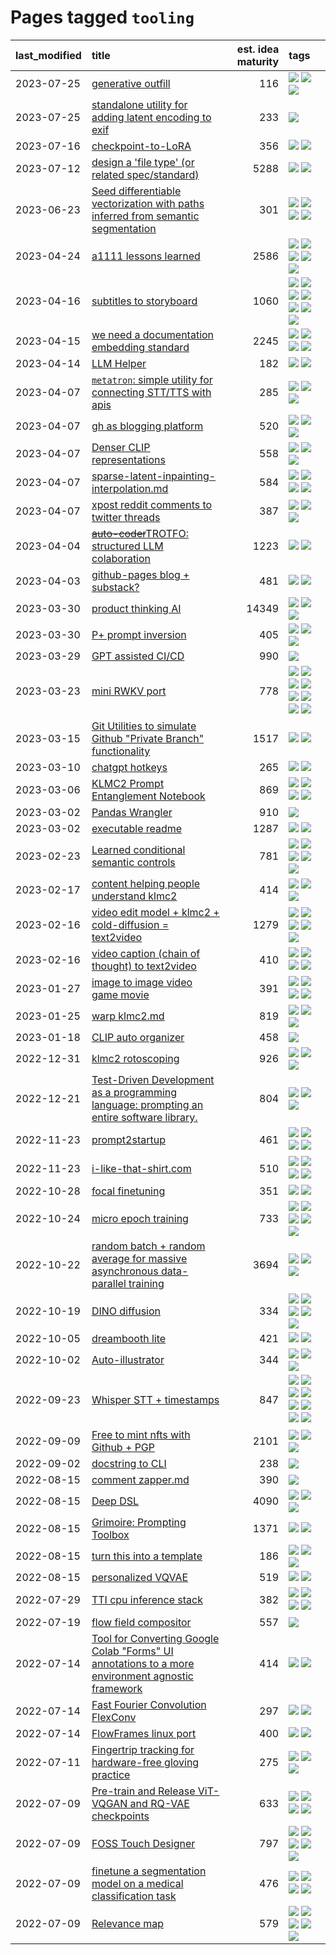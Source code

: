 # Pages tagged `tooling`

|last_modified|title|est. idea maturity|tags
|:---|:---|---:|:---|
|2023-07-25|[generative outfill](../generative_outfill.md)|116|[![](https://img.shields.io/badge/tag-art-1dc0d1)](../tags/art.md) [![](https://img.shields.io/badge/tag-notebook-c92725)](../tags/notebook.md) [![](https://img.shields.io/badge/tag-tooling-1eefac)](../tags/tooling.md)|
|2023-07-25|[standalone utility for adding latent encoding to exif](../latent-exif.md)|233|[![](https://img.shields.io/badge/tag-tooling-1eefac)](../tags/tooling.md)|
|2023-07-16|[checkpoint-to-LoRA](../checkpoint2LoRA.md)|356|[![](https://img.shields.io/badge/tag-experimental-c4c41f)](../tags/experimental.md) [![](https://img.shields.io/badge/tag-tooling-1eefac)](../tags/tooling.md)|
|2023-07-12|[design a 'file type' (or related spec/standard)](../filetype-for-ai-art-and-animation.md)|5288|[![](https://img.shields.io/badge/tag-animation-35d420)](../tags/animation.md) [![](https://img.shields.io/badge/tag-tooling-1eefac)](../tags/tooling.md)|
|2023-06-23|[Seed differentiable vectorization with paths inferred from semantic segmentation](../vectorize_anything.md)|301|[![](https://img.shields.io/badge/tag-experimentation-3f9741)](../tags/experimentation.md) [![](https://img.shields.io/badge/tag-segmentation-a68128)](../tags/segmentation.md) [![](https://img.shields.io/badge/tag-svg-b4243e)](../tags/svg.md) [![](https://img.shields.io/badge/tag-tooling-1eefac)](../tags/tooling.md)|
|2023-04-24|[a1111 lessons learned](../a1111_lessons_learned.md)|2586|[![](https://img.shields.io/badge/tag-experimental-c4c41f)](../tags/experimental.md) [![](https://img.shields.io/badge/tag-opensource-b25b5)](../tags/opensource.md) [![](https://img.shields.io/badge/tag-stability-9c3a4a)](../tags/stability.md) [![](https://img.shields.io/badge/tag-tooling-1eefac)](../tags/tooling.md) [![](https://img.shields.io/badge/tag-ux-be4650)](../tags/ux.md)|
|2023-04-16|[subtitles to storyboard](../subtitles-to-storyboard.md)|1060|[![](https://img.shields.io/badge/tag-accessibility-b7fb0)](../tags/accessibility.md) [![](https://img.shields.io/badge/tag-animation-35d420)](../tags/animation.md) [![](https://img.shields.io/badge/tag-completed-4db4d2)](../tags/completed.md) [![](https://img.shields.io/badge/tag-opensource-b25b5)](../tags/opensource.md) [![](https://img.shields.io/badge/tag-prompting-c4fb38)](../tags/prompting.md) [![](https://img.shields.io/badge/tag-tooling-1eefac)](../tags/tooling.md) [![](https://img.shields.io/badge/tag-wip-92ab1c)](../tags/wip.md)|
|2023-04-15|[we need a documentation embedding standard](../doc-embed-standard.md)|2245|[![](https://img.shields.io/badge/tag-accessibility-b7fb0)](../tags/accessibility.md) [![](https://img.shields.io/badge/tag-documentation-6edb5)](../tags/documentation.md) [![](https://img.shields.io/badge/tag-standard-f1c85)](../tags/standard.md) [![](https://img.shields.io/badge/tag-tooling-1eefac)](../tags/tooling.md)|
|2023-04-14|[LLM Helper](../llm-helper.md)|182|[![](https://img.shields.io/badge/tag-LLM-6013c8)](../tags/LLM.md) [![](https://img.shields.io/badge/tag-tooling-1eefac)](../tags/tooling.md)|
|2023-04-07|[`metatron`: simple utility for connecting STT/TTS with apis](../metatron.md)|285|[![](https://img.shields.io/badge/tag-accessibility-b7fb0)](../tags/accessibility.md) [![](https://img.shields.io/badge/tag-tooling-1eefac)](../tags/tooling.md) [![](https://img.shields.io/badge/tag-wip-92ab1c)](../tags/wip.md)|
|2023-04-07|[gh as blogging platform](../gh_as_blogging_platform.md)|520|[![](https://img.shields.io/badge/tag-publication-ea1833)](../tags/publication.md) [![](https://img.shields.io/badge/tag-tooling-1eefac)](../tags/tooling.md) [![](https://img.shields.io/badge/tag-wip-92ab1c)](../tags/wip.md)|
|2023-04-07|[Denser CLIP representations](../denser-CLIP.md)|558|[![](https://img.shields.io/badge/tag-experimental-c4c41f)](../tags/experimental.md) [![](https://img.shields.io/badge/tag-tooling-1eefac)](../tags/tooling.md) [![](https://img.shields.io/badge/tag-wip-92ab1c)](../tags/wip.md)|
|2023-04-07|[sparse-latent-inpainting-interpolation.md](../sparse-latent-inpainting-interpolation.md)|584|[![](https://img.shields.io/badge/tag-animation-35d420)](../tags/animation.md) [![](https://img.shields.io/badge/tag-prompting-c4fb38)](../tags/prompting.md) [![](https://img.shields.io/badge/tag-tooling-1eefac)](../tags/tooling.md) [![](https://img.shields.io/badge/tag-wip-92ab1c)](../tags/wip.md)|
|2023-04-07|[xpost reddit comments to twitter threads](../reddit2twitter.md)|387|[![](https://img.shields.io/badge/tag-experimental-c4c41f)](../tags/experimental.md) [![](https://img.shields.io/badge/tag-publicgood-f14da)](../tags/publicgood.md) [![](https://img.shields.io/badge/tag-tooling-1eefac)](../tags/tooling.md)|
|2023-04-04|[~~auto-coder~~TROTFO: structured LLM colaboration](../auto-coder.md)|1223|[![](https://img.shields.io/badge/tag-prompting-c4fb38)](../tags/prompting.md) [![](https://img.shields.io/badge/tag-tooling-1eefac)](../tags/tooling.md)|
|2023-04-03|[github-pages blog + substack?](../gh-pages-blog-plus-substack.md)|481|[![](https://img.shields.io/badge/tag-tooling-1eefac)](../tags/tooling.md) [![](https://img.shields.io/badge/tag-wip-92ab1c)](../tags/wip.md)|
|2023-03-30|[product thinking AI](../product_thinking_ai.md)|14349|[![](https://img.shields.io/badge/tag-experimental-c4c41f)](../tags/experimental.md) [![](https://img.shields.io/badge/tag-foundation-4d5a4)](../tags/foundation.md) [![](https://img.shields.io/badge/tag-tooling-1eefac)](../tags/tooling.md)|
|2023-03-30|[P+ prompt inversion](../p_plus_inversion.md)|405|[![](https://img.shields.io/badge/tag-prompting-c4fb38)](../tags/prompting.md) [![](https://img.shields.io/badge/tag-tooling-1eefac)](../tags/tooling.md) [![](https://img.shields.io/badge/tag-wip-92ab1c)](../tags/wip.md)|
|2023-03-29|[GPT assisted CI/CD](../gpt_assisted_cicd_workflows.md)|990|[![](https://img.shields.io/badge/tag-tooling-1eefac)](../tags/tooling.md)|
|2023-03-23|[mini RWKV port](../rust_rwkv.md)|778|[![](https://img.shields.io/badge/tag-RNN-50c04b)](../tags/RNN.md) [![](https://img.shields.io/badge/tag-completed-4db4d2)](../tags/completed.md) [![](https://img.shields.io/badge/tag-experimental-c4c41f)](../tags/experimental.md) [![](https://img.shields.io/badge/tag-ggml-4072a1)](../tags/ggml.md) [![](https://img.shields.io/badge/tag-mobilenet-7c795e)](../tags/mobilenet.md) [![](https://img.shields.io/badge/tag-model_compression-95bed6)](../tags/model_compression.md) [![](https://img.shields.io/badge/tag-tooling-1eefac)](../tags/tooling.md) [![](https://img.shields.io/badge/tag-wip-92ab1c)](../tags/wip.md)|
|2023-03-15|[Git Utilities to simulate Github "Private Branch" functionality](../git_private_branch_utils.md)|1517|[![](https://img.shields.io/badge/tag-stability-9c3a4a)](../tags/stability.md) [![](https://img.shields.io/badge/tag-tooling-1eefac)](../tags/tooling.md)|
|2023-03-10|[chatgpt hotkeys](../chatgpt_hotkeys.md)|265|[![](https://img.shields.io/badge/tag-tooling-1eefac)](../tags/tooling.md) [![](https://img.shields.io/badge/tag-wip-92ab1c)](../tags/wip.md)|
|2023-03-06|[KLMC2 Prompt Entanglement Notebook](../klmc2-prompt-entanglement.md)|869|[![](https://img.shields.io/badge/tag-completed-4db4d2)](../tags/completed.md) [![](https://img.shields.io/badge/tag-notebook-c92725)](../tags/notebook.md) [![](https://img.shields.io/badge/tag-prompting-c4fb38)](../tags/prompting.md) [![](https://img.shields.io/badge/tag-tooling-1eefac)](../tags/tooling.md)|
|2023-03-02|[Pandas Wrangler](../pandas_wrangler.md)|910|[![](https://img.shields.io/badge/tag-tooling-1eefac)](../tags/tooling.md)|
|2023-03-02|[executable readme](../executable_readme.md)|1287|[![](https://img.shields.io/badge/tag-tooling-1eefac)](../tags/tooling.md) [![](https://img.shields.io/badge/tag-wip-92ab1c)](../tags/wip.md)|
|2023-02-23|[Learned conditional semantic controls](../learned-conditional-semantic-controls.md)|781|[![](https://img.shields.io/badge/tag-animation-35d420)](../tags/animation.md) [![](https://img.shields.io/badge/tag-colab-32d44f)](../tags/colab.md) [![](https://img.shields.io/badge/tag-experimental-c4c41f)](../tags/experimental.md) [![](https://img.shields.io/badge/tag-prompting-c4fb38)](../tags/prompting.md) [![](https://img.shields.io/badge/tag-tooling-1eefac)](../tags/tooling.md)|
|2023-02-17|[content helping people understand klmc2](../explaining_klmc2.md)|414|[![](https://img.shields.io/badge/tag-meta-752fd7)](../tags/meta.md) [![](https://img.shields.io/badge/tag-tooling-1eefac)](../tags/tooling.md) [![](https://img.shields.io/badge/tag-wip-92ab1c)](../tags/wip.md)|
|2023-02-16|[video edit model + klmc2 + cold-diffusion = text2video](../video-edit-model-over-init-video.md)|1279|[![](https://img.shields.io/badge/tag-animation-35d420)](../tags/animation.md) [![](https://img.shields.io/badge/tag-meta-752fd7)](../tags/meta.md) [![](https://img.shields.io/badge/tag-publicgood-f14da)](../tags/publicgood.md) [![](https://img.shields.io/badge/tag-stability-9c3a4a)](../tags/stability.md) [![](https://img.shields.io/badge/tag-tooling-1eefac)](../tags/tooling.md)|
|2023-02-16|[video caption (chain of thought) to text2video](../video_caption_transfer.md)|410|[![](https://img.shields.io/badge/tag-animation-35d420)](../tags/animation.md) [![](https://img.shields.io/badge/tag-experimental-c4c41f)](../tags/experimental.md) [![](https://img.shields.io/badge/tag-prompting-c4fb38)](../tags/prompting.md) [![](https://img.shields.io/badge/tag-tooling-1eefac)](../tags/tooling.md)|
|2023-01-27|[image to image video game movie](../img2img_video_game_movie.md)|391|[![](https://img.shields.io/badge/tag-animation-35d420)](../tags/animation.md) [![](https://img.shields.io/badge/tag-prompting-c4fb38)](../tags/prompting.md) [![](https://img.shields.io/badge/tag-tooling-1eefac)](../tags/tooling.md) [![](https://img.shields.io/badge/tag-wip-92ab1c)](../tags/wip.md)|
|2023-01-25|[warp klmc2.md](../warp_klmc2.md)|819|[![](https://img.shields.io/badge/tag-animation-35d420)](../tags/animation.md) [![](https://img.shields.io/badge/tag-tooling-1eefac)](../tags/tooling.md) [![](https://img.shields.io/badge/tag-wip-92ab1c)](../tags/wip.md)|
|2023-01-18|[CLIP auto organizer](../clip_auto_organizer.md)|458|[![](https://img.shields.io/badge/tag-tooling-1eefac)](../tags/tooling.md)|
|2022-12-31|[klmc2 rotoscoping](../klmc2_rotoscoping.md)|926|[![](https://img.shields.io/badge/tag-animation-35d420)](../tags/animation.md) [![](https://img.shields.io/badge/tag-experimental-c4c41f)](../tags/experimental.md) [![](https://img.shields.io/badge/tag-tooling-1eefac)](../tags/tooling.md)|
|2022-12-21|[Test-Driven Development as a programming language: prompting an entire software library.](../tdd_is_2_op.md)|804|[![](https://img.shields.io/badge/tag-experimental-c4c41f)](../tags/experimental.md) [![](https://img.shields.io/badge/tag-prompting-c4fb38)](../tags/prompting.md) [![](https://img.shields.io/badge/tag-tooling-1eefac)](../tags/tooling.md)|
|2022-11-23|[prompt2startup](../prompt2startup.md)|461|[![](https://img.shields.io/badge/tag-animation-35d420)](../tags/animation.md) [![](https://img.shields.io/badge/tag-experimental-c4c41f)](../tags/experimental.md) [![](https://img.shields.io/badge/tag-prompting-c4fb38)](../tags/prompting.md) [![](https://img.shields.io/badge/tag-tooling-1eefac)](../tags/tooling.md)|
|2022-11-23|[i-like-that-shirt.com](../ilikethatshirt.com.md)|510|[![](https://img.shields.io/badge/tag-accessibility-b7fb0)](../tags/accessibility.md) [![](https://img.shields.io/badge/tag-completed-4db4d2)](../tags/completed.md) [![](https://img.shields.io/badge/tag-publicgood-f14da)](../tags/publicgood.md) [![](https://img.shields.io/badge/tag-tooling-1eefac)](../tags/tooling.md)|
|2022-10-28|[focal finetuning](../focal_finetuning.md)|351|[![](https://img.shields.io/badge/tag-tooling-1eefac)](../tags/tooling.md) [![](https://img.shields.io/badge/tag-wip-92ab1c)](../tags/wip.md)|
|2022-10-24|[micro epoch training](../micro-epoch.md)|733|[![](https://img.shields.io/badge/tag-augmentation-1ee399)](../tags/augmentation.md) [![](https://img.shields.io/badge/tag-dataset-12eec5)](../tags/dataset.md) [![](https://img.shields.io/badge/tag-heuristics-49fd1a)](../tags/heuristics.md) [![](https://img.shields.io/badge/tag-tooling-1eefac)](../tags/tooling.md) [![](https://img.shields.io/badge/tag-training-48fb29)](../tags/training.md)|
|2022-10-22|[random batch + random average for massive asynchronous data-parallel training](../async-evolutionary-ddp.md)|3694|[![](https://img.shields.io/badge/tag-experimental-c4c41f)](../tags/experimental.md) [![](https://img.shields.io/badge/tag-foundation-4d5a4)](../tags/foundation.md) [![](https://img.shields.io/badge/tag-tooling-1eefac)](../tags/tooling.md)|
|2022-10-19|[DINO diffusion](../DINO-diffusion.md)|334|[![](https://img.shields.io/badge/tag-completed-4db4d2)](../tags/completed.md) [![](https://img.shields.io/badge/tag-experimental-c4c41f)](../tags/experimental.md) [![](https://img.shields.io/badge/tag-nerf-76bb24)](../tags/nerf.md) [![](https://img.shields.io/badge/tag-tooling-1eefac)](../tags/tooling.md) [![](https://img.shields.io/badge/tag-wip-92ab1c)](../tags/wip.md)|
|2022-10-05|[dreambooth lite](../dreambooth-lite.md)|421|[![](https://img.shields.io/badge/tag-experimental-c4c41f)](../tags/experimental.md) [![](https://img.shields.io/badge/tag-tooling-1eefac)](../tags/tooling.md)|
|2022-10-02|[Auto-illustrator](../auto-illustrator.md)|344|[![](https://img.shields.io/badge/tag-completed-4db4d2)](../tags/completed.md) [![](https://img.shields.io/badge/tag-prompting-c4fb38)](../tags/prompting.md) [![](https://img.shields.io/badge/tag-tooling-1eefac)](../tags/tooling.md)|
|2022-09-23|[Whisper STT + timestamps](../whisper-stt-plus-timestamps.md)|847|[![](https://img.shields.io/badge/tag-colab-32d44f)](../tags/colab.md) [![](https://img.shields.io/badge/tag-dataset-12eec5)](../tags/dataset.md) [![](https://img.shields.io/badge/tag-experimental-c4c41f)](../tags/experimental.md) [![](https://img.shields.io/badge/tag-meta-752fd7)](../tags/meta.md) [![](https://img.shields.io/badge/tag-prompting-c4fb38)](../tags/prompting.md) [![](https://img.shields.io/badge/tag-publicgood-f14da)](../tags/publicgood.md) [![](https://img.shields.io/badge/tag-stability-9c3a4a)](../tags/stability.md) [![](https://img.shields.io/badge/tag-tooling-1eefac)](../tags/tooling.md)|
|2022-09-09|[Free to mint nfts with Github + PGP](../free-to-mint-nfts_git_plus_pgp.md)|2101|[![](https://img.shields.io/badge/tag-publicgood-f14da)](../tags/publicgood.md) [![](https://img.shields.io/badge/tag-tooling-1eefac)](../tags/tooling.md) [![](https://img.shields.io/badge/tag-wip-92ab1c)](../tags/wip.md)|
|2022-09-02|[docstring to CLI](../docstring-to-cli.md)|238|[![](https://img.shields.io/badge/tag-tooling-1eefac)](../tags/tooling.md)|
|2022-08-15|[comment zapper.md](../comment-zapper.md)|390|[![](https://img.shields.io/badge/tag-tooling-1eefac)](../tags/tooling.md)|
|2022-08-15|[Deep DSL](../multistage-unsupervised-deep-DSL-learning-from-prompts-data.md)|4090|[![](https://img.shields.io/badge/tag-experimental-c4c41f)](../tags/experimental.md) [![](https://img.shields.io/badge/tag-prompting-c4fb38)](../tags/prompting.md) [![](https://img.shields.io/badge/tag-tooling-1eefac)](../tags/tooling.md)|
|2022-08-15|[Grimoire: Prompting Toolbox](../grimoire.md)|1371|[![](https://img.shields.io/badge/tag-prompting-c4fb38)](../tags/prompting.md) [![](https://img.shields.io/badge/tag-tooling-1eefac)](../tags/tooling.md)|
|2022-08-15|[turn this into a template](../benchwarmers-template.md)|186|[![](https://img.shields.io/badge/tag-meta-752fd7)](../tags/meta.md) [![](https://img.shields.io/badge/tag-tooling-1eefac)](../tags/tooling.md) [![](https://img.shields.io/badge/tag-wip-92ab1c)](../tags/wip.md)|
|2022-08-15|[personalized VQVAE](../personalized-vqvae.md)|519|[![](https://img.shields.io/badge/tag-experimental-c4c41f)](../tags/experimental.md) [![](https://img.shields.io/badge/tag-tooling-1eefac)](../tags/tooling.md)|
|2022-07-29|[TTI cpu inference stack](../TTI-cpu-inference-stack.md)|382|[![](https://img.shields.io/badge/tag-accessibility-b7fb0)](../tags/accessibility.md) [![](https://img.shields.io/badge/tag-stability-9c3a4a)](../tags/stability.md) [![](https://img.shields.io/badge/tag-tooling-1eefac)](../tags/tooling.md) [![](https://img.shields.io/badge/tag-wip-92ab1c)](../tags/wip.md)|
|2022-07-19|[flow field compositor](../flow-field-compositor.md)|557|[![](https://img.shields.io/badge/tag-tooling-1eefac)](../tags/tooling.md)|
|2022-07-14|[Tool for Converting Google Colab "Forms" UI annotations to a more environment agnostic framework](../colab-ui-converter.md)|414|[![](https://img.shields.io/badge/tag-colab-32d44f)](../tags/colab.md) [![](https://img.shields.io/badge/tag-tooling-1eefac)](../tags/tooling.md)|
|2022-07-14|[Fast Fourier Convolution FlexConv](../FFC-Flexconv.md)|297|[![](https://img.shields.io/badge/tag-experimental-c4c41f)](../tags/experimental.md) [![](https://img.shields.io/badge/tag-tooling-1eefac)](../tags/tooling.md)|
|2022-07-14|[FlowFrames linux port](../flowframes-linux-port.md)|400|[![](https://img.shields.io/badge/tag-tooling-1eefac)](../tags/tooling.md) [![](https://img.shields.io/badge/tag-wip-92ab1c)](../tags/wip.md)|
|2022-07-11|[Fingertrip tracking for hardware-free gloving practice](../fingertrip_tracking_for_hardware_free_gloveing_practice.md)|275|[![](https://img.shields.io/badge/tag-experimental-c4c41f)](../tags/experimental.md) [![](https://img.shields.io/badge/tag-tooling-1eefac)](../tags/tooling.md) [![](https://img.shields.io/badge/tag-wip-92ab1c)](../tags/wip.md)|
|2022-07-09|[Pre-train and Release ViT-VQGAN and RQ-VAE checkpoints](../pretrained_vit-vqgan_checkpoints.md)|633|[![](https://img.shields.io/badge/tag-completed-4db4d2)](../tags/completed.md) [![](https://img.shields.io/badge/tag-dataset-12eec5)](../tags/dataset.md) [![](https://img.shields.io/badge/tag-prompting-c4fb38)](../tags/prompting.md) [![](https://img.shields.io/badge/tag-tooling-1eefac)](../tags/tooling.md)|
|2022-07-09|[FOSS Touch Designer](../FOSS_touch_designer.md)|797|[![](https://img.shields.io/badge/tag-alignment-dad82b)](../tags/alignment.md) [![](https://img.shields.io/badge/tag-animation-35d420)](../tags/animation.md) [![](https://img.shields.io/badge/tag-publicgood-f14da)](../tags/publicgood.md) [![](https://img.shields.io/badge/tag-tooling-1eefac)](../tags/tooling.md) [![](https://img.shields.io/badge/tag-wip-92ab1c)](../tags/wip.md)|
|2022-07-09|[finetune a segmentation model on a medical classification task](../finetune_a_segmentation_model_on_a_medical_classification_task.md)|476|[![](https://img.shields.io/badge/tag-experimental-c4c41f)](../tags/experimental.md) [![](https://img.shields.io/badge/tag-image_processing-fe4dc)](../tags/image_processing.md) [![](https://img.shields.io/badge/tag-medical_image_analysis-d5ffe)](../tags/medical_image_analysis.md) [![](https://img.shields.io/badge/tag-tooling-1eefac)](../tags/tooling.md)|
|2022-07-09|[Relevance map](../Relevance_map.md)|579|[![](https://img.shields.io/badge/tag-meta-752fd7)](../tags/meta.md) [![](https://img.shields.io/badge/tag-prompting-c4fb38)](../tags/prompting.md) [![](https://img.shields.io/badge/tag-publication-ea1833)](../tags/publication.md) [![](https://img.shields.io/badge/tag-stability-9c3a4a)](../tags/stability.md) [![](https://img.shields.io/badge/tag-tooling-1eefac)](../tags/tooling.md)|
